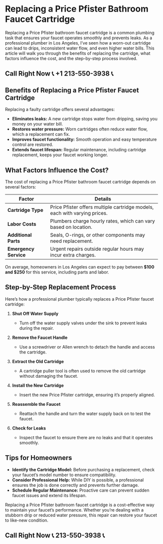 # Replacing a Price Pfister Bathroom Faucet Cartridge  

Replacing a Price Pfister bathroom faucet cartridge is a common plumbing task that ensures your faucet operates smoothly and prevents leaks. As a professional plumber in Los Angeles, I’ve seen how a worn-out cartridge can lead to drips, inconsistent water flow, and even higher water bills. This article will walk you through the benefits of replacing the cartridge, what factors influence the cost, and the step-by-step process involved.  

## Call Right Now 📞 +1 213-550-3938 📞

## Benefits of Replacing a Price Pfister Faucet Cartridge  

Replacing a faulty cartridge offers several advantages:  
- **Eliminates leaks:** A new cartridge stops water from dripping, saving you money on your water bill.  
- **Restores water pressure:** Worn cartridges often reduce water flow, which a replacement can fix.  
- **Improves faucet functionality:** Smooth operation and easy temperature control are restored.  
- **Extends faucet lifespan:** Regular maintenance, including cartridge replacement, keeps your faucet working longer.  

## What Factors Influence the Cost?  

The cost of replacing a Price Pfister bathroom faucet cartridge depends on several factors:  

| **Factor**               | **Details**                                                                 |  
|--------------------------|-----------------------------------------------------------------------------|  
| **Cartridge Type**        | Price Pfister offers multiple cartridge models, each with varying prices. |  
| **Labor Costs**           | Plumbers charge hourly rates, which can vary based on location.           |  
| **Additional Parts**      | Seals, O-rings, or other components may need replacement.                   |  
| **Emergency Service**     | Urgent repairs outside regular hours may incur extra charges.              |  

On average, homeowners in Los Angeles can expect to pay between **$100 and $250** for this service, including parts and labor.  

## Step-by-Step Replacement Process  

Here’s how a professional plumber typically replaces a Price Pfister faucet cartridge:  

1. **Shut Off Water Supply**  
   - Turn off the water supply valves under the sink to prevent leaks during the repair.  

2. **Remove the Faucet Handle**  
   - Use a screwdriver or Allen wrench to detach the handle and access the cartridge.  

3. **Extract the Old Cartridge**  
   - A cartridge puller tool is often used to remove the old cartridge without damaging the faucet.  

4. **Install the New Cartridge**  
   - Insert the new Price Pfister cartridge, ensuring it’s properly aligned.  

5. **Reassemble the Faucet**  
   - Reattach the handle and turn the water supply back on to test the faucet.  

6. **Check for Leaks**  
   - Inspect the faucet to ensure there are no leaks and that it operates smoothly.  

## Tips for Homeowners  

- **Identify the Cartridge Model:** Before purchasing a replacement, check your faucet’s model number to ensure compatibility.  
- **Consider Professional Help:** While DIY is possible, a professional ensures the job is done correctly and prevents further damage.  
- **Schedule Regular Maintenance:** Proactive care can prevent sudden faucet issues and extend its lifespan.  

Replacing a Price Pfister bathroom faucet cartridge is a cost-effective way to maintain your faucet’s performance. Whether you’re dealing with a stubborn drip or reduced water pressure, this repair can restore your faucet to like-new condition.
## Call Right Now 📞 213-550-3938 📞